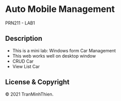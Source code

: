 # Auto Mobile Management
PRN211 - LAB1

## Description
- This is a mini lab: Windows form Car Management
- This web works well on desktop window
- CRUD Car
- View List Car

## License & Copyright
&copy; 2021 TranMinhThien.

